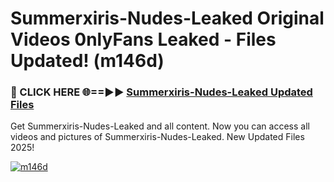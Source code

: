 # Summerxiris-Nudes-Leaked Original Videos 0nlyFans Leaked - Files Updated! (m146d)

<h3>🔴 CLICK HERE 🌐==►► <a href="https://tinyurl.com/yc6ubb5a" rel="nofollow">Summerxiris-Nudes-Leaked Updated Files</a></h3>

Get Summerxiris-Nudes-Leaked and all content. Now you can access all videos and pictures of Summerxiris-Nudes-Leaked. New Updated Files 2025!

[![m146d](https://i.imgur.com/7eu0CRL.gif)](https://tinyurl.com/yc6ubb5a)
